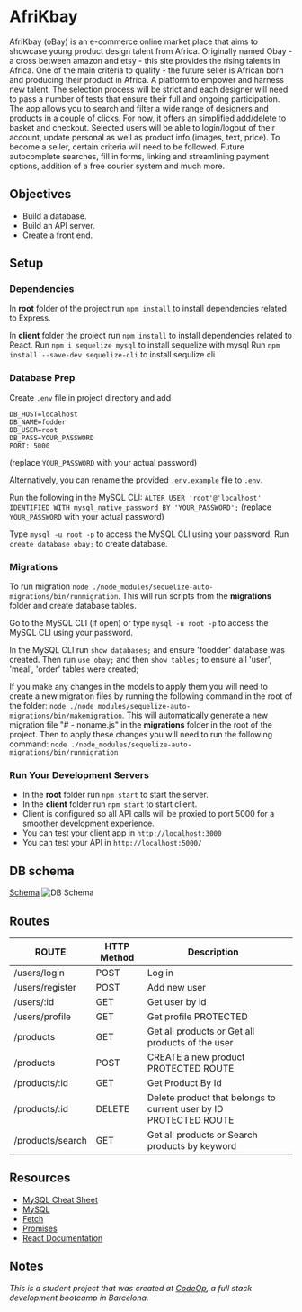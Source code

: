 # AfriKbay

AfriKbay (oBay) is an e-commerce online market place that aims to showcase young product design talent from Africa. Originally named Obay - a cross between amazon and etsy - this site provides the rising talents in Africa.
One of the main criteria to qualify - the future seller is African born and producing their product in Africa. A platform to empower and harness new talent. The selection process will be strict and each designer will need to pass a number of tests that ensure their full and ongoing participation.
The app allows you to search and filter a wide range of designers and products in a couple of clicks. For now, it offers an simplified add/delete to basket and checkout. Selected users will be able to login/logout of their account, update personal as well as product info (images, text, price). To become a seller, certain criteria will need to be followed. Future autocomplete searches, fill in forms, linking and streamlining payment options, addition of a free courier system and much more.  

## Objectives

- Build a database.
- Build an API server.
- Create a front end.

## Setup

### Dependencies

In **root** folder of the project run `npm install` to install dependencies related to Express.

In **client** folder the project run `npm install` to install dependencies related to React.
Run `npm i sequelize mysql` to install sequelize with mysql
Run `npm install --save-dev sequelize-cli` to install sequlize cli


### Database Prep

Create `.env` file in project directory and add

```
DB_HOST=localhost
DB_NAME=fodder
DB_USER=root
DB_PASS=YOUR_PASSWORD
PORT: 5000
```

(replace `YOUR_PASSWORD` with your actual password)

Alternatively, you can rename the provided `.env.example` file to `.env`.

Run the following in the MySQL CLI: `ALTER USER 'root'@'localhost' IDENTIFIED WITH mysql_native_password BY 'YOUR_PASSWORD';` (replace `YOUR_PASSWORD` with your actual password)

Type `mysql -u root -p` to access the MySQL CLI using your password.
Run `create database obay;` to create database.

### Migrations

To run migration `node ./node_modules/sequelize-auto-migrations/bin/runmigration`.
This will run scripts from the **migrations** folder and create database tables.

Go to the MySQL CLI (if open) or type `mysql -u root -p` to access the MySQL CLI using your password.

In the MySQL CLI run `show databases;` and ensure 'foodder' database was created.
Then run `use obay;` and then `show tables;` to ensure all 'user', 'meal', 'order' tables were created;

If you make any changes in the models to apply them you will need to create a new migration files by running the following command in the root of the folder:
`node ./node_modules/sequelize-auto-migrations/bin/makemigration`.
This will automatically generate a new migration file "# - noname.js" in the **migrations** folder in the root of the project.
Then to apply these changes you will need to run the following command:
`node ./node_modules/sequelize-auto-migrations/bin/runmigration`

### Run Your Development Servers

- In the **root** folder run `npm start` to start the server.
- In the **client** folder run `npm start` to start client.
- Client is configured so all API calls will be proxied to port 5000 for a smoother development experience.
- You can test your client app in `http://localhost:3000`
- You can test your API in `http://localhost:5000/`

## DB schema
[Schema](https://app.dbdesigner.net/designer/schema/0-obay)
![DB Schema](/Volumes/oj/CodeOp/weeks911/FS7-obay/public/images/DBSchema.png)

## Routes
| ROUTE            | HTTP Method | Description                                                       |   |
|------------------|-------------|-------------------------------------------------------------------|---|
| /users/login     | POST        | Log in                                                            |   |
| /users/register  | POST        | Add new user                                                      |   |
| /users/:id       | GET         | Get user by id                                                    |   |
| /users/profile   | GET         | Get profile PROTECTED                                             |   |
| /products        | GET         | Get all products or Get all products of the user                  |   |
| /products        | POST        | CREATE a new product PROTECTED ROUTE                              |   |
| /products/:id    | GET         | Get Product By Id                                                 |   |
| /products/:id    | DELETE      | Delete product that belongs to current user by ID PROTECTED ROUTE |   |
| /products/search | GET         | Get all products or Search products by keyword                    |   |

## Resources

- [MySQL Cheat Sheet](http://www.mysqltutorial.org/mysql-cheat-sheet.aspx)
- [MySQL](https://dev.mysql.com/doc/refman/8.0/en/database-use.html)
- [Fetch](https://developer.mozilla.org/en-US/docs/Web/API/Fetch_API/Using_Fetch)
- [Promises](https://developer.mozilla.org/en-US/docs/Web/JavaScript/Reference/Global_Objects/Promise)
- [React Documentation](https://reactjs.org/docs/hello-world.html)

## Notes

_This is a student project that was created at [CodeOp](http://CodeOp.tech), a full stack development bootcamp in Barcelona._
